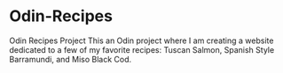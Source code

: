 # Odin-Recipes
Odin Recipes Project
This an Odin project where I am creating a website dedicated to a few of my favorite recipes: Tuscan Salmon, Spanish Style Barramundi, and Miso Black Cod.
